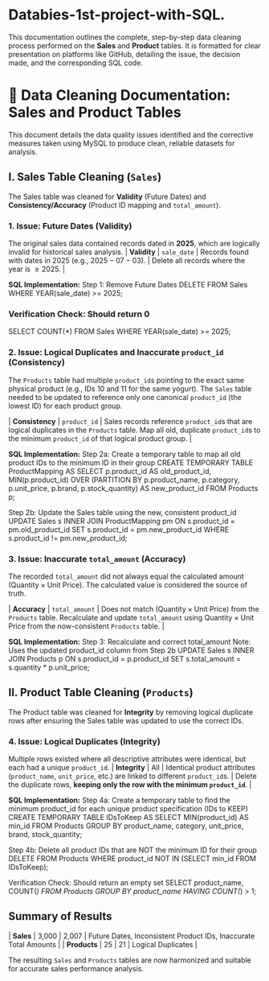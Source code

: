 # Databies-1st-project-with-SQL.
This documentation outlines the complete, step-by-step data cleaning process performed on the **Sales** and **Product** tables. 
It is formatted for clear presentation on platforms like GitHub, detailing the issue, the decision made, and the corresponding SQL code.

# 📝 Data Cleaning Documentation: Sales and Product Tables
This document details the data quality issues identified and the corrective measures taken using MySQL to produce clean, reliable datasets for analysis.

## I. Sales Table Cleaning (`Sales`)
The Sales table was cleaned for **Validity** (Future Dates) and **Consistency/Accuracy** (Product ID mapping and `total_amount`).

### 1\. Issue: Future Dates (Validity)
The original sales data contained records dated in **2025**, which are logically invalid for historical sales analysis.
| **Validity** | `sale_date` | Records found with dates in 2025 (e.g., $2025-07-03$). | Delete all records where the year is $\ge 2025$. |

**SQL Implementation:**
Step 1: Remove Future Dates
DELETE FROM Sales
WHERE YEAR(sale_date) >= 2025;

### Verification Check: Should return 0
SELECT COUNT(*) FROM Sales
WHERE YEAR(sale_date) >= 2025;

### 2\. Issue: Logical Duplicates and Inaccurate `product_id` (Consistency)

The `Products` table had multiple `product_id`s pointing to the exact same physical product (e.g., IDs 10 and 11 for the same yogurt). 
The `Sales` table needed to be updated to reference only one canonical `product_id` (the lowest ID) for each product group.

| **Consistency** | `product_id` | Sales records reference `product_id`s that are logical duplicates in the `Products` table. 
Map all old, duplicate `product_id`s to the minimum `product_id` of that logical product group. |

**SQL Implementation:**
Step 2a: Create a temporary table to map all old product IDs to the minimum ID in their group
CREATE TEMPORARY TABLE ProductMapping AS
SELECT
    p.product_id AS old_product_id,
    MIN(p.product_id) OVER (PARTITION BY p.product_name, p.category, p.unit_price, p.brand, p.stock_quantity) AS new_product_id
FROM Products p;

Step 2b: Update the Sales table using the new, consistent product_id
UPDATE Sales s
INNER JOIN ProductMapping pm ON s.product_id = pm.old_product_id
SET s.product_id = pm.new_product_id
WHERE s.product_id != pm.new_product_id;


### 3\. Issue: Inaccurate `total_amount` (Accuracy)

The recorded `total_amount` did not always equal the calculated amount ($\text{Quantity} \times \text{Unit Price}$). The calculated value is considered the source of truth.

| **Accuracy** | `total_amount` | Does not match $(\text{Quantity} \times \text{Unit Price})$ from the `Products` table. 
Recalculate and update `total_amount` using $\text{Quantity} \times \text{Unit Price}$ from the now-consistent `Products` table. |

**SQL Implementation:**
Step 3: Recalculate and correct total_amount
Note: Uses the updated product_id column from Step 2b
UPDATE Sales s
INNER JOIN Products p ON s.product_id = p.product_id
SET s.total_amount = s.quantity * p.unit_price;

## II. Product Table Cleaning (`Products`)

The Product table was cleaned for **Integrity** by removing logical duplicate rows after ensuring the Sales table was updated to use the correct IDs.

### 4\. Issue: Logical Duplicates (Integrity)

Multiple rows existed where all descriptive attributes were identical, but each had a unique `product_id`.
| **Integrity** | All | Identical product attributes (`product_name`, `unit_price`, etc.) are linked to different `product_id`s. | Delete the duplicate rows, **keeping only the row with the minimum `product_id`**. |

**SQL Implementation:**
Step 4a: Create a temporary table to find the minimum product_id for each unique product specification (IDs to KEEP)
CREATE TEMPORARY TABLE IDsToKeep AS
SELECT MIN(product_id) AS min_id
FROM Products
GROUP BY product_name, category, unit_price, brand, stock_quantity;

Step 4b: Delete all product IDs that are NOT the minimum ID for their group
DELETE FROM Products
WHERE product_id NOT IN (SELECT min_id FROM IDsToKeep);

Verification Check: Should return an empty set
SELECT product_name, COUNT(*)
FROM Products
GROUP BY product_name
HAVING COUNT(*) > 1;

## Summary of Results
| **Sales** | 3,000 | 2,007 | Future Dates, Inconsistent Product IDs, Inaccurate Total Amounts |
| **Products** | 25 | 21 | Logical Duplicates |

The resulting `Sales` and `Products` tables are now harmonized and suitable for accurate sales performance analysis.
